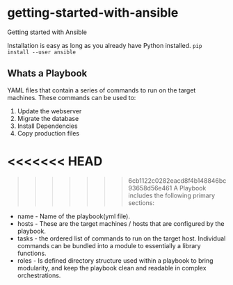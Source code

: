 # getting-started-with-ansible

Getting started with Ansible

Installation is easy as long as you already have Python installed.
`pip install --user ansible`

## Whats a Playbook

YAML files that contain a series of commands to run on the target machines. These commands can be used to:

1. Update the webserver
2. Migrate the database
3. Install Dependencies
4. Copy production files

<<<<<<< HEAD
=======

>>>>>>> 6cb1122c0282eacd8f4b148846bc93658d56e461
A Playbook includes the following primary sections:

- name - Name of the playbook(yml file).
- hosts - These are the target machines / hosts that are configured by the playbook.
- tasks - the ordered list of commands to run on the target host. Individual commands can be bundled into a module to essentially a library functions.
- roles - Is defined directory structure used within a playbook to bring modularity, and keep the playbook clean and readable in complex orchestrations.
